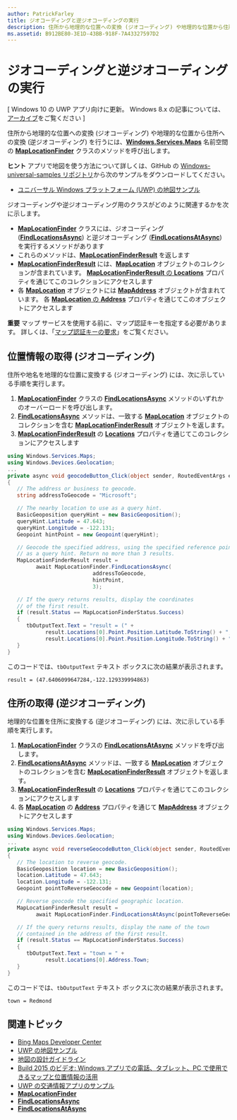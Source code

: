 ```yaml
---
author: PatrickFarley
title: ジオコーディングと逆ジオコーディングの実行
description: 住所から地理的な位置への変換 (ジオコーディング) や地理的な位置から住所への変換 (逆ジオコーディング) を行うには、Windows.Services.Maps 名前空間の MapLocationFinder クラスのメソッドを呼び出します。
ms.assetid: B912BE80-3E1D-43BB-918F-7A43327597D2
---
```


# ジオコーディングと逆ジオコーディングの実行


\[ Windows 10 の UWP アプリ向けに更新。 Windows 8.x の記事については、[アーカイブ](http://go.microsoft.com/fwlink/p/?linkid=619132)をご覧ください \]


住所から地理的な位置への変換 (ジオコーディング) や地理的な位置から住所への変換 (逆ジオコーディング) を行うには、[**Windows.Services.Maps**](https://msdn.microsoft.com/library/windows/apps/dn636979) 名前空間の [**MapLocationFinder**](https://msdn.microsoft.com/library/windows/apps/dn627550) クラスのメソッドを呼び出します。

**ヒント** アプリで地図を使う方法について詳しくは、GitHub の [Windows-universal-samples リポジトリ](http://go.microsoft.com/fwlink/p/?LinkId=619979)から次のサンプルをダウンロードしてください。

-   [ユニバーサル Windows プラットフォーム (UWP) の地図サンプル](http://go.microsoft.com/fwlink/p/?LinkId=619977)

ジオコーディングや逆ジオコーディング用のクラスがどのように関連するかを次に示します。

-   [
            **MapLocationFinder**](https://msdn.microsoft.com/library/windows/apps/dn627550) クラスには、ジオコーディング ([**FindLocationsAsync**](https://msdn.microsoft.com/library/windows/apps/dn636925)) と逆ジオコーディング ([**FindLocationsAtAsync**](https://msdn.microsoft.com/library/windows/apps/dn636928)) を実行するメソッドがあります
-   これらのメソッドは、[**MapLocationFinderResult**](https://msdn.microsoft.com/library/windows/apps/dn627551) を返します
-   [
            **MapLocationFinderResult**](https://msdn.microsoft.com/library/windows/apps/dn627551) には、[**MapLocation**](https://msdn.microsoft.com/library/windows/apps/dn627549) オブジェクトのコレクションが含まれています。 [
            **MapLocationFinderResult** の **Locations**](https://msdn.microsoft.com/library/windows/apps/dn627552) プロパティを通じてこのコレクションにアクセスします
-   各 [**MapLocation**](https://msdn.microsoft.com/library/windows/apps/dn627549) オブジェクトには [**MapAddress**](https://msdn.microsoft.com/library/windows/apps/dn627533) オブジェクトが含まれています。 各 [**MapLocation** の **Address**](https://msdn.microsoft.com/library/windows/apps/dn636929) プロパティを通じてこのオブジェクトにアクセスします

**重要**  マップ サービスを使用する前に、マップ認証キーを指定する必要があります。 詳しくは、「[マップ認証キーの要求](authentication-key.md)」をご覧ください。

 

## 位置情報の取得 (ジオコーディング)


住所や地名を地理的な位置に変換する (ジオコーディング) には、次に示している手順を実行します。

1.  [
            **MapLocationFinder**](https://msdn.microsoft.com/library/windows/apps/dn627550) クラスの [**FindLocationsAsync**](https://msdn.microsoft.com/library/windows/apps/dn636925) メソッドのいずれかのオーバーロードを呼び出します。
2.  [
            **FindLocationsAsync**](https://msdn.microsoft.com/library/windows/apps/dn636925) メソッドは、一致する [**MapLocation**](https://msdn.microsoft.com/library/windows/apps/dn627549) オブジェクトのコレクションを含む [**MapLocationFinderResult**](https://msdn.microsoft.com/library/windows/apps/dn627551) オブジェクトを返します。
3.  [
            **MapLocationFinderResult**](https://msdn.microsoft.com/library/windows/apps/dn627551) の [**Locations**](https://msdn.microsoft.com/library/windows/apps/dn627552) プロパティを通じてこのコレクションにアクセスします

```csharp
using Windows.Services.Maps;
using Windows.Devices.Geolocation;
...
private async void geocodeButton_Click(object sender, RoutedEventArgs e)
{
   // The address or business to geocode.
   string addressToGeocode = "Microsoft";

   // The nearby location to use as a query hint.
   BasicGeoposition queryHint = new BasicGeoposition();
   queryHint.Latitude = 47.643;
   queryHint.Longitude = -122.131;
   Geopoint hintPoint = new Geopoint(queryHint);

   // Geocode the specified address, using the specified reference point
   // as a query hint. Return no more than 3 results.
   MapLocationFinderResult result =
         await MapLocationFinder.FindLocationsAsync(
                           addressToGeocode,
                           hintPoint,
                           3);

   // If the query returns results, display the coordinates
   // of the first result.
   if (result.Status == MapLocationFinderStatus.Success)
   {
      tbOutputText.Text = "result = (" +
            result.Locations[0].Point.Position.Latitude.ToString() + "," +
            result.Locations[0].Point.Position.Longitude.ToString() + ")";
   }
}
```

このコードでは、`tbOutputText` テキスト ボックスに次の結果が表示されます。

``` syntax
result = (47.6406099647284,-122.129339994863)
```

## 住所の取得 (逆ジオコーディング)


地理的な位置を住所に変換する (逆ジオコーディング) には、次に示している手順を実行します。

1.  [
            **MapLocationFinder**](https://msdn.microsoft.com/library/windows/apps/dn627550) クラスの [**FindLocationsAtAsync**](https://msdn.microsoft.com/library/windows/apps/dn636928) メソッドを呼び出します。
2.  [
            **FindLocationsAtAsync**](https://msdn.microsoft.com/library/windows/apps/dn636928) メソッドは、一致する [**MapLocation**](https://msdn.microsoft.com/library/windows/apps/dn627549) オブジェクトのコレクションを含む [**MapLocationFinderResult**](https://msdn.microsoft.com/library/windows/apps/dn627551) オブジェクトを返します。
3.  [
            **MapLocationFinderResult**](https://msdn.microsoft.com/library/windows/apps/dn627551) の [**Locations**](https://msdn.microsoft.com/library/windows/apps/dn627552) プロパティを通じてこのコレクションにアクセスします
4.  各 [**MapLocation**](https://msdn.microsoft.com/library/windows/apps/dn627549) の [**Address**](https://msdn.microsoft.com/library/windows/apps/dn636929) プロパティを通じて [**MapAddress**](https://msdn.microsoft.com/library/windows/apps/dn627533) オブジェクトにアクセスします

```csharp
using Windows.Services.Maps;
using Windows.Devices.Geolocation;
...
private async void reverseGeocodeButton_Click(object sender, RoutedEventArgs e)
{
   // The location to reverse geocode.
   BasicGeoposition location = new BasicGeoposition();
   location.Latitude = 47.643;
   location.Longitude = -122.131;
   Geopoint pointToReverseGeocode = new Geopoint(location);

   // Reverse geocode the specified geographic location.
   MapLocationFinderResult result =
         await MapLocationFinder.FindLocationsAtAsync(pointToReverseGeocode);

   // If the query returns results, display the name of the town
   // contained in the address of the first result.
   if (result.Status == MapLocationFinderStatus.Success)
   {
      tbOutputText.Text = "town = " +
            result.Locations[0].Address.Town;
   }
}
```

このコードでは、`tbOutputText` テキスト ボックスに次の結果が表示されます。

``` syntax
town = Redmond
```

## 関連トピック

* [Bing Maps Developer Center](https://www.bingmapsportal.com/)
* [UWP の地図サンプル](http://go.microsoft.com/fwlink/p/?LinkId=619977)
* [地図の設計ガイドライン](https://msdn.microsoft.com/library/windows/apps/dn596102)
* [Build 2015 のビデオ: Windows アプリでの電話、タブレット、PC で使用できるマップと位置情報の活用](https://channel9.msdn.com/Events/Build/2015/2-757)
* [UWP の交通情報アプリのサンプル](http://go.microsoft.com/fwlink/p/?LinkId=619982)
* [**MapLocationFinder**](https://msdn.microsoft.com/library/windows/apps/dn627550)
* [**FindLocationsAsync**](https://msdn.microsoft.com/library/windows/apps/dn636925)
* [**FindLocationsAtAsync**](https://msdn.microsoft.com/library/windows/apps/dn636928)




<!--HONumber=May16_HO2-->


